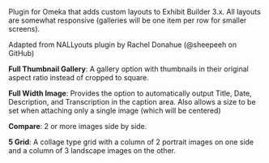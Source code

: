 Plugin for Omeka that adds custom layouts to Exhibit Builder 3.x. All layouts are somewhat responsive (galleries will be one item per row for smaller screens).

Adapted from NALLyouts plugin by Rachel Donahue (@sheepeeh on GitHub)

**Full Thumbnail Gallery**: A gallery option with thumbnails in their original aspect ratio instead of cropped to square.

**Full Width Image**: Provides the option to automatically output Title, Date, Description, and Transcription in the caption area. Also allows a size to be set when attaching only a single image (which will be centered)

**Compare**: 2 or more images side by side.

**5 Grid**: A collage type grid with a column of 2 portrait images on one side and a column of 3 landscape images on the other.
